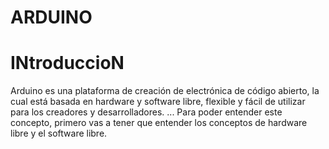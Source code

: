 # ARDUINO




# INtroduccioN 

Arduino es una plataforma de creación de electrónica de código abierto, la cual está basada en hardware y software libre, flexible y fácil de utilizar para los creadores y desarrolladores. ... Para poder entender este concepto, primero vas a tener que entender los conceptos de hardware libre y el software libre.

[](**https://github.com/Draken666/ARDUINO/blob/main/PRIMERA%20PRUEBA.MD**)
